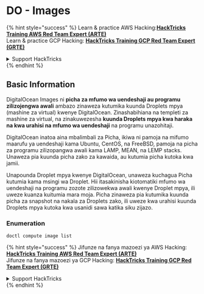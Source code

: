 # DO - Images

{% hint style="success" %}
Learn & practice AWS Hacking:<img src="../../../.gitbook/assets/image (1) (1) (1) (1).png" alt="" data-size="line">[**HackTricks Training AWS Red Team Expert (ARTE)**](https://training.hacktricks.xyz/courses/arte)<img src="../../../.gitbook/assets/image (1) (1) (1) (1).png" alt="" data-size="line">\
Learn & practice GCP Hacking: <img src="../../../.gitbook/assets/image (2) (1).png" alt="" data-size="line">[**HackTricks Training GCP Red Team Expert (GRTE)**<img src="../../../.gitbook/assets/image (2) (1).png" alt="" data-size="line">](https://training.hacktricks.xyz/courses/grte)

<details>

<summary>Support HackTricks</summary>

* Check the [**subscription plans**](https://github.com/sponsors/carlospolop)!
* **Join the** 💬 [**Discord group**](https://discord.gg/hRep4RUj7f) or the [**telegram group**](https://t.me/peass) or **follow** us on **Twitter** 🐦 [**@hacktricks\_live**](https://twitter.com/hacktricks_live)**.**
* **Share hacking tricks by submitting PRs to the** [**HackTricks**](https://github.com/carlospolop/hacktricks) and [**HackTricks Cloud**](https://github.com/carlospolop/hacktricks-cloud) github repos.

</details>
{% endhint %}

## Basic Information

DigitalOcean Images ni **picha za mfumo wa uendeshaji au programu zilizojengwa awali** ambazo zinaweza kutumika kuunda Droplets mpya (mashine za virtual) kwenye DigitalOcean. Zinashabihiana na templeti za mashine za virtual, na zinakuwezesha **kuunda Droplets mpya kwa haraka na kwa urahisi na mfumo wa uendeshaji** na programu unazohitaji.

DigitalOcean inatoa aina mbalimbali za Picha, ikiwa ni pamoja na mifumo maarufu ya uendeshaji kama Ubuntu, CentOS, na FreeBSD, pamoja na picha za programu zilizopangwa awali kama LAMP, MEAN, na LEMP stacks. Unaweza pia kuunda picha zako za kawaida, au kutumia picha kutoka kwa jamii.

Unapounda Droplet mpya kwenye DigitalOcean, unaweza kuchagua Picha kutumia kama msingi wa Droplet. Hii itasakinisha kiotomatiki mfumo wa uendeshaji na programu zozote zilizowekwa awali kwenye Droplet mpya, ili uweze kuanza kuitumia mara moja. Picha zinaweza pia kutumika kuunda picha za snapshot na nakala za Droplets zako, ili uweze kwa urahisi kuunda Droplets mpya kutoka kwa usanidi sawa katika siku zijazo.

### Enumeration
```
doctl compute image list
```
{% hint style="success" %}
Jifunze na fanya mazoezi ya AWS Hacking:<img src="../../../.gitbook/assets/image (1) (1) (1) (1).png" alt="" data-size="line">[**HackTricks Training AWS Red Team Expert (ARTE)**](https://training.hacktricks.xyz/courses/arte)<img src="../../../.gitbook/assets/image (1) (1) (1) (1).png" alt="" data-size="line">\
Jifunze na fanya mazoezi ya GCP Hacking: <img src="../../../.gitbook/assets/image (2) (1).png" alt="" data-size="line">[**HackTricks Training GCP Red Team Expert (GRTE)**<img src="../../../.gitbook/assets/image (2) (1).png" alt="" data-size="line">](https://training.hacktricks.xyz/courses/grte)

<details>

<summary>Support HackTricks</summary>

* Angalia [**mpango wa usajili**](https://github.com/sponsors/carlospolop)!
* **Jiunge na** 💬 [**kikundi cha Discord**](https://discord.gg/hRep4RUj7f) au [**kikundi cha telegram**](https://t.me/peass) au **tufuatilie** kwenye **Twitter** 🐦 [**@hacktricks\_live**](https://twitter.com/hacktricks_live)**.**
* **Shiriki mbinu za hacking kwa kuwasilisha PRs kwa** [**HackTricks**](https://github.com/carlospolop/hacktricks) na [**HackTricks Cloud**](https://github.com/carlospolop/hacktricks-cloud) repos za github.

</details>
{% endhint %}

